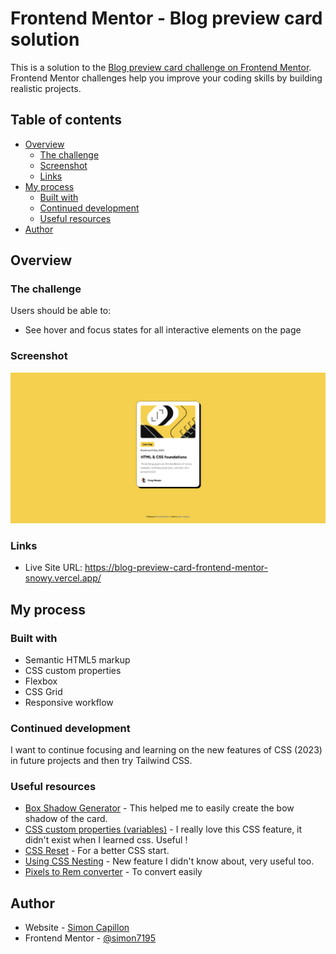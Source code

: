 # Frontend Mentor - Blog preview card solution

This is a solution to the [Blog preview card challenge on Frontend Mentor](https://www.frontendmentor.io/challenges/blog-preview-card-ckPaj01IcS). Frontend Mentor challenges help you improve your coding skills by building realistic projects. 

## Table of contents

- [Overview](#overview)
  - [The challenge](#the-challenge)
  - [Screenshot](#screenshot)
  - [Links](#links)
- [My process](#my-process)
  - [Built with](#built-with)
  - [Continued development](#continued-development)
  - [Useful resources](#useful-resources)
- [Author](#author)

## Overview

### The challenge

Users should be able to:

- See hover and focus states for all interactive elements on the page

### Screenshot

![Preview for my online Blog Preview Card](./screenshot.png)

### Links

- Live Site URL: https://blog-preview-card-frontend-mentor-snowy.vercel.app/

## My process

### Built with

- Semantic HTML5 markup
- CSS custom properties
- Flexbox
- CSS Grid
- Responsive workflow

### Continued development

I want to continue focusing and learning on the new features of CSS (2023) in future projects and then try Tailwind CSS.

### Useful resources

- [Box Shadow Generator](https://html-css-js.com/css/generator/box-shadow/) - This helped me to easily create the bow shadow of the card.
- [CSS custom properties (variables)](https://developer.mozilla.org/en-US/docs/Web/CSS/Using_CSS_custom_properties) - I really love this CSS feature, it didn't exist when I learned css. Useful !
- [CSS Reset](https://meyerweb.com/eric/tools/css/reset/) - For a better CSS start.
- [Using CSS Nesting](https://developer.mozilla.org/en-US/docs/Web/CSS/CSS_nesting/Using_CSS_nesting) - New feature I didn't know about, very useful too.
- [Pixels to Rem converter](https://nekocalc.com/fr/px-a-rem-convertisseur) - To convert easily

## Author

- Website - [Simon Capillon](https://simoncapillon.com/)
- Frontend Mentor - [@simon7195](https://www.frontendmentor.io/profile/simon7195)
